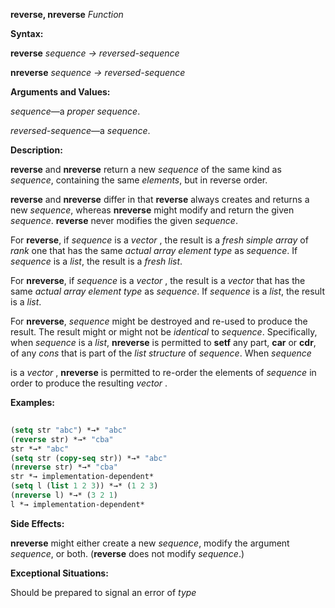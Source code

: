 **reverse, nreverse** *Function* 



**Syntax:** 



**reverse** *sequence → reversed-sequence* 



**nreverse** *sequence → reversed-sequence* 



**Arguments and Values:** 



*sequence*—a *proper sequence*. 



*reversed-sequence*—a *sequence*. 



**Description:** 



**reverse** and **nreverse** return a new *sequence* of the same kind as *sequence*, containing the same *elements*, but in reverse order. 



**reverse** and **nreverse** differ in that **reverse** always creates and returns a new *sequence*, whereas **nreverse** might modify and return the given *sequence*. **reverse** never modifies the given *sequence*. 



For **reverse**, if *sequence* is a *vector* , the result is a *fresh simple array* of *rank* one that has the same *actual array element type* as *sequence*. If *sequence* is a *list*, the result is a *fresh list*. 



For **nreverse**, if *sequence* is a *vector* , the result is a *vector* that has the same *actual array element type* as *sequence*. If *sequence* is a *list*, the result is a *list*. 



For **nreverse**, *sequence* might be destroyed and re-used to produce the result. The result might or might not be *identical* to *sequence*. Specifically, when *sequence* is a *list*, **nreverse** is permitted to **setf** any part, **car** or **cdr**, of any *cons* that is part of the *list structure* of *sequence*. When *sequence* 



is a *vector* , **nreverse** is permitted to re-order the elements of *sequence* in order to produce the resulting *vector* . 



**Examples:**
```lisp
 
(setq str "abc") *→* "abc" 
(reverse str) *→* "cba" 
str *→* "abc" 
(setq str (copy-seq str)) *→* "abc" 
(nreverse str) *→* "cba" 
str *→ implementation-dependent* 
(setq l (list 1 2 3)) *→* (1 2 3) 
(nreverse l) *→* (3 2 1) 
l *→ implementation-dependent* 

```
**Side Effects:** 



**nreverse** might either create a new *sequence*, modify the argument *sequence*, or both. (**reverse** does not modify *sequence*.) 







 



 



**Exceptional Situations:** 



Should be prepared to signal an error of *type* 